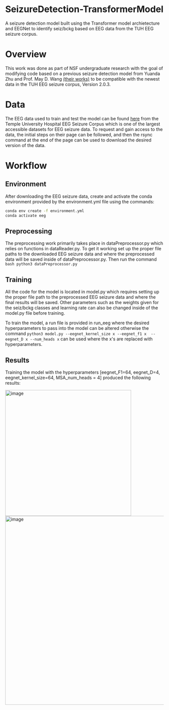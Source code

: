 # SeizureDetection-TransformerModel
A seizure detection model built using the Transformer model archietecture and EEGNet to identify seiz/bckg based on EEG data from the TUH EEG seizure corpus.

# Overview
This work was done as part of NSF undergraduate research with the goal of modifying code based on a previous seizure detection model from Yuanda Zhu and Prof. May D. Wang [(their works)](https://github.com/UnitedHolmes/seizure_detection_EEGs_transformer_BHI_2023) to be compatible with the newest data in the TUH EEG seizure corpus, Version 2.0.3.

# Data
The EEG data used to train and test the model can be found [here](https://isip.piconepress.com/projects/nedc/html/tuh_eeg/) from the Temple University Hospital EEG Seizure Corpus which is one of the largest accessible datasets for EEG seizure data. To request and gain access to the data, the initial steps on their page can be followed, and then the rsync command at the end of the page can be used to download the desired version of the data.

# Workflow
## Environment
After downloading the EEG seizure data, create and activate the conda environment provided by the environment.yml file using the commands:

```bash
conda env create -f environment.yml
conda activate eeg
```

## Preprocessing
The preprocessing work primarily takes place in dataPreprocessor.py which relies on functions in dataReader.py. To get it working set up the proper file paths to the downloaded EEG seizure data and where the preprocessed data will be saved inside of dataPreprocessor.py. Then run the command ```bash python3 dataPreprocessor.py```

## Training
All the code for the model is located in model.py which requires setting up the proper file path to the preprocessed EEG seizure data and where the final results will be saved. Other parameters such as the weights given for the seiz/bckg classes and learning rate can also be changed inside of the model.py file before training.

To train the model, a run file is provided in run_eeg where the desired hyperparameters to pass into the model can be altered otherwise the command ```python3 model.py --eegnet_kernel_size x --eegnet_f1 x  --eegnet_D x --num_heads x``` can be used where the x's are replaced with hyperparameters.

## Results
Training the model with the hyperparameters \[eegnet_F1=64, eegnet_D=4, eegnet_kernel_size=64, MSA_num_heads = 4\] produced the following results:

<p float="left">
  <img width="400" alt="image" src="https://github.com/user-attachments/assets/bfedbe20-909d-47e9-ae15-ae4919cb3f04" />
  <img width="600" alt="image" src="https://github.com/user-attachments/assets/43f13603-4aaf-4f5a-9036-1bfefc708d66" />
</p>

